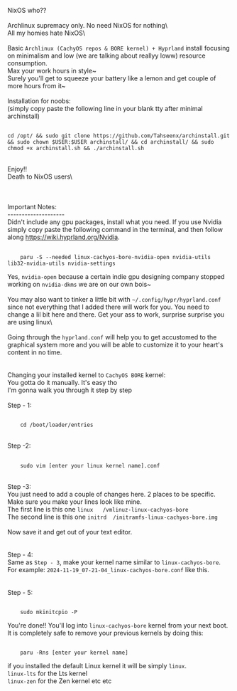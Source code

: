 NixOS who??
<br/>
<br/>Archlinux supremacy only. No need NixOS for nothing\\
<br/>All my homies hate NixOS\\
<br/>
<br/>Basic `Archlinux (CachyOS repos & BORE kernel) + Hyprland` install focusing on minimalism and low (we are talking about reallyy loww) resource consumption. <br/>Max your work hours in style~
<br/>Surely you'll get to squeeze your battery like a lemon and get couple of more hours from it~
<br/>
<br/>Installation for noobs:
<br/>(simply copy paste the following line in your blank tty after minimal archinstall)

##
    cd /opt/ && sudo git clone https://github.com/Tahseenx/archinstall.git && sudo chown $USER:$USER archinstall/ && cd archinstall/ && sudo chmod +x archinstall.sh && ./archinstall.sh


<br/>Enjoy!!
<br/>Death to NixOS users\\
<br/>
<br/>
<br/>
<br/>Important Notes:
<br/>--------------------
<br/>Didn't include any gpu packages, install what you need. If you use Nvidia simply copy paste the following command in the terminal, and then follow along https://wiki.hyprland.org/Nvidia.
##
        paru -S --needed linux-cachyos-bore-nvidia-open nvidia-utils lib32-nvidia-utils nvidia-settings
Yes, `nvidia-open` because a certain indie gpu designing company stopped working on `nvidia-dkms` we are on our own bois~
<br/>
<br/>You may also want to tinker a little bit with `~/.config/hypr/hyprland.conf` since not everything that I added there will work for you. You need to change a lil bit here and there. Get your ass to work, surprise surprise you are using linux\\
<br/>
<br/>Going through the `hyprland.conf` will help you to get accustomed to the graphical system more and you will be able to customize it to your heart's content in no time.
<br/>
<br/>
<br/>Changing your installed kernel to `CachyOS BORE` kernel:
<br/>You gotta do it manually. It's easy tho
<br/>I'm gonna walk you through it step by step
<br/>
<br/>Step - 1:
##
        cd /boot/loader/entries
<br/>Step -2:
##
        sudo vim [enter your linux kernel name].conf
<br/>Step -3:
<br/>You just need to add a couple of changes here. 2 places to be specific. Make sure you make your lines look like mine.
<br/>The first line is this one `linux   /vmlinuz-linux-cachyos-bore`
<br/>The second line is this one `initrd  /initramfs-linux-cachyos-bore.img`
<br/>
<br/>Now save it and get out of your text editor.
<br/>
<br/>
<br/>Step - 4:
<br/>Same as `Step - 3`, make your kernel name similar to `linux-cachyos-bore`.
<br/>For example: `2024-11-19_07-21-04_linux-cachyos-bore.conf` like this.
<br/>
<br/>
<br/>Step - 5:
##
        sudo mkinitcpio -P
You're done!! You'll log into `linux-cachyos-bore` kernel from your next boot. It is completely safe to remove your previous kernels by doing this:
##
        paru -Rns [enter your kernel name]
if you installed the default Linux kernel it will be simply `linux`.
<br/>`linux-lts` for the Lts kernel
<br/>`linux-zen` for the Zen kernel etc etc
